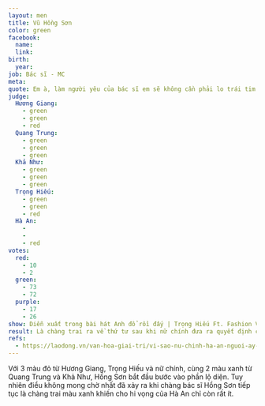 ```yaml
---
layout: men
title: Vũ Hồng Sơn
color: green
facebook:
  name: 
  link: 
birth:
  year: 
job: Bác sĩ - MC
meta:
quote: Em à, làm người yêu của bác sĩ em sẽ không cần phải lo trái tim mình bị rỉ máu. Vì ở bên anh mọi vết thương sẽ được khâu lành. Hãy cho anh thực hiện điều đó, em nhé.
judge:
  Hương Giang:
    - green
    - green
    - red
  Quang Trung:
    - green
    - green
    - green
  Khả Như:
    - green
    - green
    - green
  Trọng Hiếu:
    - green
    - green
    - red
  Hà An:
    -
    -
    - red
votes:
  red:
    - 10
    - 2
  green:
    - 73
    - 72
  purple:
    - 17
    - 26
show: Diễn xuất trong bài hát Anh đổ rồi đấy | Trọng Hiếu Ft. Fashion Voyage
result: Là chàng trai ra về thứ tư sau khi nữ chính đưa ra quyết định chọn Gia Huy.
refs:
  - https://laodong.vn/van-hoa-giai-tri/vi-sao-nu-chinh-ha-an-nguoi-ay-la-ai-bat-khoc-trang-tay-ra-ve-813907.ldo
---
```

Với 3 màu đỏ từ Hương Giang, Trọng Hiếu và nữ chính, cùng 2 màu xanh từ Quang Trung và Khả Như, Hồng Sơn bắt đầu bước vào phần lộ diện. Tuy nhiên điều không mong chờ nhất đã xảy ra khi chàng bác sĩ Hồng Sơn tiếp tục là chàng trai màu xanh khiến cho hi vọng của Hà An chỉ còn rất ít.